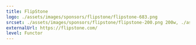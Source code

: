 ```yaml
---
title: FlipStone
logo: ./assets/images/sponsors/flipstone/flipstone-683.png
srcset: ./assets/images/sponsors/flipstone/flipstone-200.png 200w, ./assets/images/sponsors/flipstone/flipstone-400.png 400w, ./assets/images/sponsors/flipstone/flipstone-683.png 683w
externalUrl: https://flipstone.com/
level: Functor
---
```

